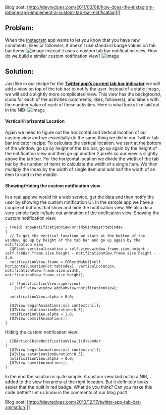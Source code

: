 Blog post: [http://idevrecipes.com/2011/03/08/how-does-the-instagram-iphone-app-implement-a-custom-tab-bar-notification][]

## Problem:

When the [Instagram][] app wants to let you know that you have new
comments, likes or followers, it doesn’t use standard badge values on
tab bar items: ![image][] Instead it uses a custom tab bar notification
view. How do we build a similar custom notification view? ![image][1]
## Solution:

Just like in our recipe for the **[Twitter app’s current tab bar
indicator][]** we will add a view on top of the tab bar to notify the
user. Instead of a static image, we will add a slightly more complicated
view. This view has the background, icons for each of the activities
(comments, likes, followers), and labels with the number value of each
of these activities. Here is what looks like laid out in the NIB:
![image][2]
#### Vertical/Horizontal Location

Again we need to figure out the horizontal and vertical location of our
custom view and we essentially do the same thing we did in our Twitter
tab bar indicator recipe: To calculate the vertical location, we start
at the bottom of the window, go up by height of the tab bar, go up again
by the height of the notification view and then go up another 2 pixels
so our view is slightly above the tab bar. For the horizontal location
we divide the width of the tab bar by the number of items to calculate
the width of a single item. We then multiply the index by the width of
single item and add half the width of an item to land in the middle.
#### Showing/Hiding the custom notification view

In a real app we would hit a web service, get the data and then notify
the user by showing the custom notification UI. In the sample app we
have a couple of buttons that show and hide the notification view. We
also do a very simple fade in/fade out animation of the notification
view. Showing the custom notification view:

    - (void) showNotificationViewFor:(NSUInteger)tabIndex
    {
      // To get the vertical location we start at the bottom of the window, go up by height of the tab bar and go up again by the notification view
      CGFloat verticalLocation = self.view.window.frame.size.height - self.tabBar.frame.size.height - notificationView.frame.size.height - 2.0;
      notificationView.frame = CGRectMake([self horizontalLocationFor:tabIndex], verticalLocation, notificationView.frame.size.width, notificationView.frame.size.height);

      if (!notificationView.superview)
        [self.view.window addSubview:notificationView];

      notificationView.alpha = 0.0;

      [UIView beginAnimations:nil context:nil];
      [UIView setAnimationDuration:0.5];
      notificationView.alpha = 1.0;
      [UIView commitAnimations];
    }


Hiding the custom notification view:

    - (IBAction)hideNotificationView:(id)sender
    {
      [UIView beginAnimations:nil context:nil];
      [UIView setAnimationDuration:0.5];
      notificationView.alpha = 0.0;
      [UIView commitAnimations];
    }

In the end the solution is quite simple: A custom view laid out in a NIB, added to the
view hierarchy at the right location. But it definitely looks sexier
that the built in red badge. What do you think? Can you make this code
better? Let us know in the comments of our blog post!

Blog post: [http://idevrecipes.com/2010/12/17/twitter-app-tab-bar-animation][]

  [http://idevrecipes.com/2011/03/08/how-does-the-instagram-iphone-app-implement-a-custom-tab-bar-notification]: http://idevrecipes.com/2011/03/08/how-does-the-instagram-iphone-app-implement-a-custom-tab-bar-notification
  [Instagram]: http://p.appju.mp/389801252?t=i
  [image]: http://idevrecipes.files.wordpress.com/2011/03/uitabbaritem_badgevalue.png
    "UITabBarItem_badgeValue"
  [1]: http://idevrecipes.files.wordpress.com/2011/03/instagram_custom_tabbar_notification.jpg
    "Instagram_Custom_TabBar_Notification"
  [Twitter app’s current tab bar indicator]: http://idevrecipes.com/2010/12/17/twitter-app-tab-bar-animation/
  [2]: http://idevrecipes.files.wordpress.com/2011/03/instagram_custom_tabbar_notification_nib.png
    "Instagram_Custom_TabBar_Notification_NIB"

